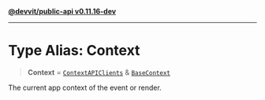 [**@devvit/public-api v0.11.16-dev**](../../../../README.md)

---

# Type Alias: Context

> **Context** = [`ContextAPIClients`](../../../../type-aliases/ContextAPIClients.md) & [`BaseContext`](../../../../type-aliases/BaseContext.md)

The current app context of the event or render.
